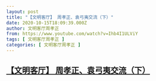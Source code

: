 ```yaml
---
layout: post
title: "【文明客厅】 周孝正、袁弓夷交流（下）"
date: 2020-10-15T18:09:39.000Z
author: 文明客厅周孝正
from: https://www.youtube.com/watch?v=Ihb4I1ULViY
tags: [ 文明客厅周孝正 ]
categories: [ 文明客厅周孝正 ]
---
```

<!--1602785379000-->
[【文明客厅】 周孝正、袁弓夷交流（下）](https://www.youtube.com/watch?v=Ihb4I1ULViY)
------

<div>

</div>
